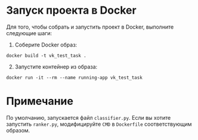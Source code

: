 # Запуск проекта в Docker

Для того, чтобы собрать и запустить проект в Docker, выполните следующие шаги:

1. Соберите Docker образ: 

`docker build -t vk_test_task .`

2. Запустите контейнер из образа:

`docker run -it --rm --name running-app vk_test_task`

# Примечание
По умолчанию, запускается файл `classifier.py`. Если вы хотите запустить `ranker.py`, модифицируйте `CMD` в `Dockerfile` соответствующим образом.